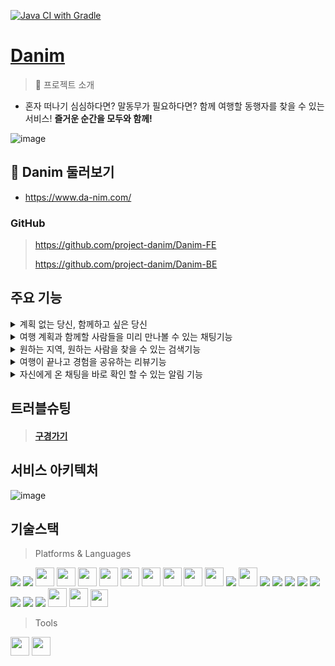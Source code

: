 [![Java CI with Gradle](https://github.com/project-danim/Danim-BE/actions/workflows/gradle.yml/badge.svg)](https://github.com/project-danim/Danim-BE/actions/workflows/gradle.yml)
# [Danim](https://www.da-nim.com)

> 👥 프로젝트 소개

- 혼자 떠나기 심심하다면? 말동무가 필요하다면? 함께 여행할 동행자를 찾을 수 있는 서비스! **즐거운 순간을 모두와 함께!**

![image](https://github.com/project-danim/Danim-BE/assets/127404498/aab0f1e4-2417-4765-ba3d-d6f10ec9368f)


## 🔎 Danim 둘러보기

- https://www.da-nim.com/


### GitHub

>https://github.com/project-danim/Danim-FE
>
>https://github.com/project-danim/Danim-BE

## 주요 기능
<details>
<summary>계획 없는 당신, 함께하고 싶은 당신</summary>

- 알차게 짠 여행계획 혼자가기 아쉽다면 공유하세요! 누군가와 함께 쌓을 새로운 추억이 기다리고 있습니다

- 다른 사람들의 일정을 확인하고 참가하세요. 알차게 일정을 계획한 host와 더 풍부한 여행을 함께 하세요.

![image](https://github.com/project-danim/Danim-BE/assets/127404498/706e05b3-2ab2-4786-84fd-2c3d605ae658)

</details>

<details>
<summary>여행 계획과 함께할 사람들을 미리 만나볼 수 있는 채팅기능</summary>

- 구체적인 여행 일정이 궁금하다면 채팅을 통해 알아갈 수 있다

- 동행자들과 미리 계획을 잡고 일정을 공유하세요요.

![image](https://github.com/project-danim/Danim-BE/assets/127404498/cb8ebd9b-792a-48f0-970a-332206d44145)


</details>

<details>
<summary>원하는 지역, 원하는 사람을 찾을 수 있는 검색기능</summary>

- 다양한 조건의 필터링 기능으로 원하는 지역, 혹은 특정 동행자를 찾을 수 있습니다.

- 이미 동행이 끝나거나 모집기간이 끝난 글이라도, 여행계획을 살펴볼 수 있습니다.

![image](https://github.com/project-danim/Danim-BE/assets/127404498/7544de2f-d075-46c7-a94f-9bd4a7fba46c)

</details>

<details>
<summary> 여행이 끝나고 경험을 공유하는 리뷰기능</summary>

- 여행을 계획한 host가 어땠는지, 여행 일정은 즐거웠는지 리뷰를 통해 남기실 다

- 발자국 점수로 Host의 매너도를 평가할 수 있습니다

![image](https://github.com/project-danim/Danim-BE/assets/127404498/0c901bfc-48d6-43f4-9f1f-1aa2725cdc00)


</details>

<details>
<summary> 자신에게 온 채팅을 바로 확인 할 수 있는 알림 기능</summary>

- 자신이 참가한 채팅방에 메세지가 온다면 번개모양 알람으로 확인이 가능합니다.

- 각 채팅방에 읽지 않은 채팅이 있다면 빨간색 알람으로 확인이 가능합니다

![image](https://github.com/project-danim/Danim-BE/assets/127404498/e33bed09-6e90-4a01-b4ad-e0710d665412)


</details>


## 트러블슈팅
> #### [구경가기](https://hungry-eyeliner-5ed.notion.site/Da-nim-eaca74544f304378ba3487df7e383616?pvs=4)
>



## 서비스 아키텍처

![image](https://github.com/project-danim/Danim-BE/assets/127404498/fc23d984-b3a6-4161-a3ba-332c51305f77)


## 기술스택

> Platforms & Languages
> 
<img src="https://img.shields.io/badge/java-007396?style=for-the-badge&logo=java&logoColor=white"> <img src="https://img.shields.io/badge/Spring-6DB33F?style=for-the-badge&logo=spring&logoColor=white"/> <img src="https://img.shields.io/badge/Spring_Boot-6DB33F?style=for-the-badge&logo=springboot&logoColor=white" height="30"/> <img src="https://img.shields.io/badge/Spring_Security-6DB33F?style=for-the-badge&logo=Spring-Security&logoColor=white" height="30"/> <img src="https://img.shields.io/badge/Spring_JPA-6DB33F?style=for-the-badge&logoColor=white" height="30"/> <img src="https://img.shields.io/badge/Query_DSL-2C5BB4?style=for-the-badge&logoColor=white" height="30"/> <img src="https://img.shields.io/badge/HTTPS-EF9421?style=flat-square&logo=HTTPS&logoColor=white" height="30"/> <img src="https://img.shields.io/badge/redis-%23DD0031.svg?&style=for-the-badge&logo=redis&logoColor=white" height="30"/> <img src="https://img.shields.io/badge/Amazon_AWS-FF9900?style=for-the-badge&logo=amazonaws&logoColor=white" height="30"/> <img src="https://img.shields.io/badge/MySQL-005C84?style=for-the-badge&logo=mysql&logoColor=white" height="30"/> <img src="https://img.shields.io/badge/NGINX-009639?style=for-the-badge&logo=githubactions&logoColor=white" height="30"/> <img src="https://img.shields.io/badge/Docker-2496ED?style=for-the-badge&logo=docker&logoColor=white"> <img src="https://img.shields.io/badge/Github_Actions-2088FF?style=for-the-badge&logo=githubactions&logoColor=white" height="30"/> <img src="https://img.shields.io/badge/git-F05032?style=for-the-badge&logo=git&logoColor=white"> <img src="https://img.shields.io/badge/gradle-02303A?style=for-the-badge&logo=gradle&logoColor=white"> <img src="https://img.shields.io/badge/socket.io-010101?style=for-the-badge&logo=socket.io&logoColor=white"> <img src="https://img.shields.io/badge/Jmeter-D22128?style=for-the-badge&logo=apachejmeter&logoColor=white"> <img src="https://img.shields.io/badge/Junit5-25A162?style=for-the-badge&logo=junit5&logoColor=white">
<img src="https://img.shields.io/badge/linux-FCC624?style=for-the-badge&logo=linux&logoColor=black"> <img src="https://img.shields.io/badge/UBUNTU-E95420?style=for-the-badge&logo=ubuntu&logoColor=white"> <img src="https://img.shields.io/badge/Swagger-85EA2D?style=for-the-badge&logo=swagger&logoColor=black">
<img src="https://img.shields.io/badge/WEBSOCKET-000000?style=flat-square&logo=WEBSOCKET&logoColor=white" height="30"/> <img src="https://img.shields.io/badge/STOMP-000000?style=flat-square&logo=STOMP&logoColor=white" height="30"/> <img src="https://img.shields.io/badge/JWT-000000?style=flat-square&logo=jsonwebtokens&logoColor=white" height="28"/>

> Tools

<img src="https://img.shields.io/badge/GITHUB-181717?style=flat-square&logo=GitHub&logoColor=white" height="30" /> <img src="https://img.shields.io/badge/IntelliJ_IDEA-000000.svg?style=for-the-badge&logo=intellij-idea&logoColor=white" height="30" />

